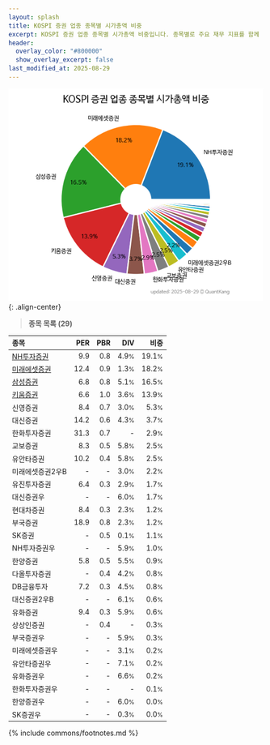 ```yaml
---
layout: splash
title: KOSPI 증권 업종 종목별 시가총액 비중
excerpt: KOSPI 증권 업종 종목별 시가총액 비중입니다. 종목별로 주요 재무 지표를 함께 표시합니다.
header:
  overlay_color: "#800000"
  show_overlay_excerpt: false
last_modified_at: 2025-08-29
---
```



![KOSPI 증권 업종 종목별 시가총액 비중](/stats/sector/images/kospi_업종_증권_종목.png){: .align-center}


> **종목 목록 (29)**<a id="list"></a>

| **종목** | **PER** | **PBR** | **DIV** | **비중** |
| :------- | ------: | ------: | ------: | -------: |
| [NH투자증권](/005940/) | 9.9 | 0.8 | 4.9<small>%</small> | 19.1<small>%</small> |
| [미래에셋증권](/006800/) | 12.4 | 0.9 | 1.3<small>%</small> | 18.2<small>%</small> |
| [삼성증권](/016360/) | 6.8 | 0.8 | 5.1<small>%</small> | 16.5<small>%</small> |
| [키움증권](/039490/) | 6.6 | 1.0 | 3.6<small>%</small> | 13.9<small>%</small> |
| 신영증권 | 8.4 | 0.7 | 3.0<small>%</small> | 5.3<small>%</small> |
| 대신증권 | 14.2 | 0.6 | 4.3<small>%</small> | 3.7<small>%</small> |
| 한화투자증권 | 31.3 | 0.7 | - | 2.9<small>%</small> |
| 교보증권 | 8.3 | 0.5 | 5.8<small>%</small> | 2.5<small>%</small> |
| 유안타증권 | 10.2 | 0.4 | 5.8<small>%</small> | 2.5<small>%</small> |
| 미래에셋증권2우B | - | - | 3.0<small>%</small> | 2.2<small>%</small> |
| 유진투자증권 | 6.4 | 0.3 | 2.9<small>%</small> | 1.7<small>%</small> |
| 대신증권우 | - | - | 6.0<small>%</small> | 1.7<small>%</small> |
| 현대차증권 | 8.4 | 0.3 | 2.3<small>%</small> | 1.2<small>%</small> |
| 부국증권 | 18.9 | 0.8 | 2.3<small>%</small> | 1.2<small>%</small> |
| SK증권 | - | 0.5 | 0.1<small>%</small> | 1.1<small>%</small> |
| NH투자증권우 | - | - | 5.9<small>%</small> | 1.0<small>%</small> |
| 한양증권 | 5.8 | 0.5 | 5.5<small>%</small> | 0.9<small>%</small> |
| 다올투자증권 | - | 0.4 | 4.2<small>%</small> | 0.8<small>%</small> |
| DB금융투자 | 7.2 | 0.3 | 4.5<small>%</small> | 0.8<small>%</small> |
| 대신증권2우B | - | - | 6.1<small>%</small> | 0.6<small>%</small> |
| 유화증권 | 9.4 | 0.3 | 5.9<small>%</small> | 0.6<small>%</small> |
| 상상인증권 | - | 0.4 | - | 0.3<small>%</small> |
| 부국증권우 | - | - | 5.9<small>%</small> | 0.3<small>%</small> |
| 미래에셋증권우 | - | - | 3.1<small>%</small> | 0.2<small>%</small> |
| 유안타증권우 | - | - | 7.1<small>%</small> | 0.2<small>%</small> |
| 유화증권우 | - | - | 6.6<small>%</small> | 0.2<small>%</small> |
| 한화투자증권우 | - | - | - | 0.1<small>%</small> |
| 한양증권우 | - | - | 6.0<small>%</small> | 0.0<small>%</small> |
| SK증권우 | - | - | 0.3<small>%</small> | 0.0<small>%</small> |

{% include commons/footnotes.md %}